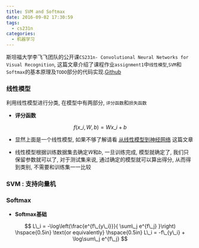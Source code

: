 ```yaml
---
title: SVM and Softmax
date: 2016-09-02 17:30:59
tags:
  - cs231n
categories:
  - 机器学习
---
```

斯坦福大学李飞飞团队的公开课`CS231n- Convolutional Neural Networks for Visual Recognition`, 这篇文章介绍了课程作业`assignment1`中`线性模型`,`SVM`和`Softmax`的基本原理及`TODO`部分的代码实现.[Github](https://github.com/Simshang/CS231n)
<!--more-->

### **线性模型**

利用线性模型进行分类, 在模型中有两部分, `评分函数`和`损失函数`

- **评分函数**

$$ f(x\_i, W, b) =  W x\_i + b $$

- 显然上面是一个线性模型, 如果不够了解请看 [从线性模型到神经网络](http://simtalk.cn/2016/08/23/%E4%BB%8E%E7%BA%BF%E6%80%A7%E6%A8%A1%E5%9E%8B%E5%88%B0%E7%A5%9E%E7%BB%8F%E7%BD%91%E7%BB%9C/) 这篇文章

- 线性模型根据训练数据集去确定$W$和$b$, 一旦训练完成, 模型就确定了, 我们只保留参数就可以了, 对于测试集来说, 通过确定的模型就可以算出得分, 从而得到类别, 不需要和训练集一一比较



### **SVM : 支持向量机**


### **Softmax**

- **Softmax基础**

$$ L\_i = -\log\left(\frac{e^{f\_{y\_i}}}{ \sum\_j e^{f\_j} }\right) \hspace{0.5in} \text{or equivalently} \hspace{0.5in} L\_i = -f\_{y\_i} + \log\sum\_j e^{f\_j} $$

